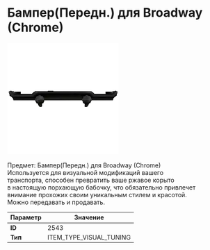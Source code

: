 # Бампер(Передн.) для Broadway (Chrome)

![Item Image](../img/2543.webp?raw=true)

Предмет: Бампер(Передн.) для Broadway (Chrome)<br>Используется для визуальной модификаций вашего<br>транспорта, способен превратить ваше ржавое корыто<br>в настоящую порхающую бабочку, что обязательно привлечет<br>внимание прохожих своим уникальным стилем и красотой.<br>Можно передавать и продавать.


| Параметр | Значение |
|----------|----------|
| **ID** | 2543 |
| **Тип** | ITEM_TYPE_VISUAL_TUNING |

